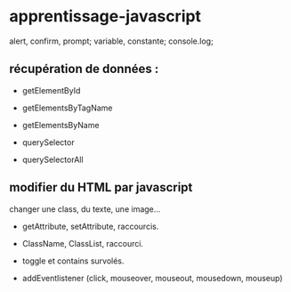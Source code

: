 # apprentissage-javascript

alert, confirm, prompt;
variable, constante;
console.log;

## récupération de données :

- getElementById
- getElementsByTagName
- getElementsByName
- querySelector

- querySelectorAll

## modifier du HTML par javascript

changer une class, du texte, une image...
- getAttribute, setAttribute, raccourcis. 
- ClassName, ClassList, raccourci. 
- toggle et contains survolés. 

- addEventlistener (click, mouseover, mouseout, mousedown, mouseup)
